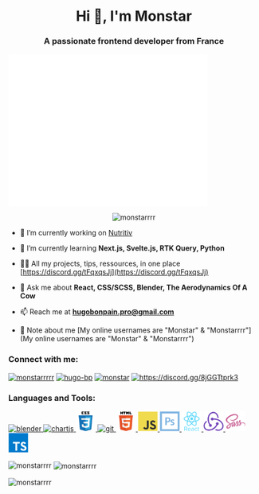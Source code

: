 <h1 align="center">Hi 👋, I'm Monstar</h1>
<h3 align="center">A passionate frontend developer from France</h3>

<img align="center" src="/github-metrics.svg" alt="Metrics" width="400">
<p align="center"> <img src="https://komarev.com/ghpvc/?username=monstarrrr&label=Profile%20views&color=0e75b6&style=flat" alt="monstarrrr" /> </p>

- 🔭 I’m currently working on [Nutritiv](https://nutritiv-hy.herokuapp.com/)

- 🌱 I’m currently learning **Next.js, Svelte.js, RTK Query, Python**

- 👨‍💻 All my projects, tips, ressources, in one place [https://discord.gg/tFqxqsJj](https://discord.gg/tFqxqsJj)

- 💬 Ask me about **React, CSS/SCSS, Blender, The Aerodynamics Of A Cow**

- 📫 Reach me at **hugobonpain.pro@gmail.com**

- 📄 Note about me [My online usernames are "Monstar" & "Monstarrrr"](My online usernames are "Monstar" & "Monstarrrr")

<h3 align="left">Connect with me:</h3>
<p align="left">
<a href="https://codepen.io/monstarrrrr" target="blank"><img align="center" src="https://raw.githubusercontent.com/rahuldkjain/github-profile-readme-generator/master/src/images/icons/Social/codepen.svg" alt="monstarrrrr" height="30" width="40" /></a>
<a href="https://linkedin.com/in/hugo-bp" target="blank"><img align="center" src="https://raw.githubusercontent.com/rahuldkjain/github-profile-readme-generator/master/src/images/icons/Social/linked-in-alt.svg" alt="hugo-bp" height="30" width="40" /></a>
<a href="https://stackoverflow.com/users/monstar" target="blank"><img align="center" src="https://raw.githubusercontent.com/rahuldkjain/github-profile-readme-generator/master/src/images/icons/Social/stack-overflow.svg" alt="monstar" height="30" width="40" /></a>
<a href="https://discord.gg/https://discord.gg/8jGGTtprk3" target="blank"><img align="center" src="https://raw.githubusercontent.com/rahuldkjain/github-profile-readme-generator/master/src/images/icons/Social/discord.svg" alt="https://discord.gg/8jGGTtprk3" height="30" width="40" /></a>
</p>

<h3 align="left">Languages and Tools:</h3>
<p align="left"> <a href="https://www.blender.org/" target="_blank" rel="noreferrer"> <img src="https://download.blender.org/branding/community/blender_community_badge_white.svg" alt="blender" width="40" height="40"/> </a> <a href="https://www.chartjs.org" target="_blank" rel="noreferrer"> <img src="https://www.chartjs.org/media/logo-title.svg" alt="chartjs" width="40" height="40"/> </a> <a href="https://www.w3schools.com/css/" target="_blank" rel="noreferrer"> <img src="https://raw.githubusercontent.com/devicons/devicon/master/icons/css3/css3-original-wordmark.svg" alt="css3" width="40" height="40"/> </a> <a href="https://git-scm.com/" target="_blank" rel="noreferrer"> <img src="https://www.vectorlogo.zone/logos/git-scm/git-scm-icon.svg" alt="git" width="40" height="40"/> </a> <a href="https://www.w3.org/html/" target="_blank" rel="noreferrer"> <img src="https://raw.githubusercontent.com/devicons/devicon/master/icons/html5/html5-original-wordmark.svg" alt="html5" width="40" height="40"/> </a> <a href="https://developer.mozilla.org/en-US/docs/Web/JavaScript" target="_blank" rel="noreferrer"> <img src="https://raw.githubusercontent.com/devicons/devicon/master/icons/javascript/javascript-original.svg" alt="javascript" width="40" height="40"/> </a> <a href="https://www.photoshop.com/en" target="_blank" rel="noreferrer"> <img src="https://raw.githubusercontent.com/devicons/devicon/master/icons/photoshop/photoshop-line.svg" alt="photoshop" width="40" height="40"/> </a> <a href="https://reactjs.org/" target="_blank" rel="noreferrer"> <img src="https://raw.githubusercontent.com/devicons/devicon/master/icons/react/react-original-wordmark.svg" alt="react" width="40" height="40"/> </a> <a href="https://redux.js.org" target="_blank" rel="noreferrer"> <img src="https://raw.githubusercontent.com/devicons/devicon/master/icons/redux/redux-original.svg" alt="redux" width="40" height="40"/> </a> <a href="https://sass-lang.com" target="_blank" rel="noreferrer"> <img src="https://raw.githubusercontent.com/devicons/devicon/master/icons/sass/sass-original.svg" alt="sass" width="40" height="40"/> </a> <a href="https://www.typescriptlang.org/" target="_blank" rel="noreferrer"> <img src="https://raw.githubusercontent.com/devicons/devicon/master/icons/typescript/typescript-original.svg" alt="typescript" width="40" height="40"/> </a> </p>

<p><img align="left" src="https://github-readme-stats.vercel.app/api/top-langs?username=monstarrrr&show_icons=true&theme=dark&locale=en&layout=compact" alt="monstarrrr" /></p>

<p>&nbsp;<img align="center" src="https://github-readme-stats.vercel.app/api?username=monstarrrr&show_icons=true&theme=dark&locale=en" alt="monstarrrr" /></p>

<p><img align="center" src="https://github-readme-streak-stats.herokuapp.com/?user=monstarrrr&theme=dark" alt="monstarrrr" /></p>

